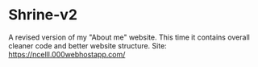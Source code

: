# Shrine-v2
A revised version of my "About me" website. This time it contains overall cleaner code and better website structure.
Site: https://ncelll.000webhostapp.com/
